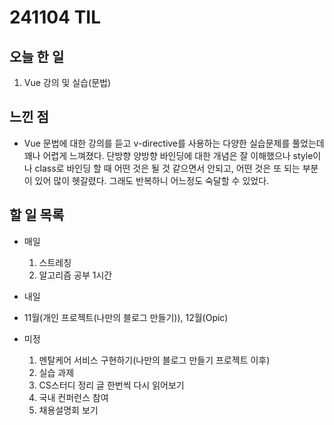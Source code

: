 # 241104 TIL

## 오늘 한 일
1. Vue 강의 및 실습(문법)

## 느낀 점
  - Vue 문법에 대한 강의를 듣고 v-directive를 사용하는 다양한 실습문제를 풀었는데 꽤나 어렵게 느껴졌다. 단방향 양방향 바인딩에 대한 개념은 잘 이해했으나 style이나 class로 바인딩 할 때 어떤 것은 될 것 같으면서 안되고, 어떤 것은 또 되는 부분이 있어 많이 헷갈렸다. 그래도 반복하니 어느정도 숙달할 수 있었다.


## 할 일 목록
  - 매일
    1. 스트레칭
    2. 알고리즘 공부 1시간

  - 내일
  
  - 11월(개인 프로젝트(나만의 블로그 만들기)), 12월(Opic)

  - 미정
    1. 멘탈케어 서비스 구현하기(나만의 블로그 만들기 프로젝트 이후)
    2. 실습 과제
    3. CS스터디 정리 글 한번씩 다시 읽어보기
    4. 국내 컨퍼런스 참여
    5. 채용설명회 보기